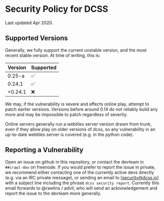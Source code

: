 # Security Policy for DCSS

Last updated Apr 2020.

## Supported Versions

Generally, we fully support the current unstable version, and the most recent
stable version. At time of writing, this is:

| Version | Supported          |
| ------- | ------------------ |
| 0.25-a  | :white_check_mark: |
| 0.24.1  | :white_check_mark: |
| <0.24.1 | :x:                |

We may, if the vulnerability is severe and affects online play, attempt to
patch earlier versions. Versions before around 0.14 do not reliably build any
more and may be impossible to patch regardless of severity.

Online servers generally run a webtiles server version drawn from trunk, even
if they allow play on older versions of dcss, so any vulnerability in an
up-to-date webtiles server is covered (e.g. in the python code).

## Reporting a Vulnerability

Open an issue on github in this repository, or contact the devteam in
`##crawl-dev` on freenode. If you would prefer to report the issue in private,
we recommend either contacting one of the currently active devs directly (e.g.
via an IRC private message), or sending an email to [security@dcss.io] with a
subject line including the phrase `dcss security report`. Currently this email
forwards to @rawlins / advil, who will send an acknowledgement and report the
issue to the devteam more generally.
